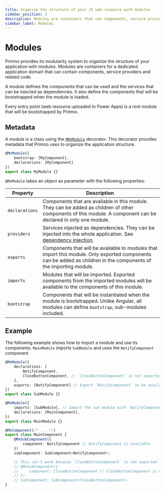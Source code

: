 ```yaml
---
title: Organize the structure of your JS web-resource with modules
sidebar_position: 3
description: Modules are containers that can components, service providers and related code.
sidebar_label: Modules
---
```


# Modules

Primno provides its modularity system to organize the structure of your application with modules. Modules are containers for a dedicated application domain that can contain components, service providers and related code.

A module defines the components that can be used and the services that can be injected as dependencies. It also define the components that will be bootstrapped when the module is loaded.

Every entry point (web resource uploaded to Power Apps) is a root module that will be bootstrapped by Primno.

## Metadata

A module is a class using the [`@MnModule`](../api-reference/functions/MnModule) decorator.
This decorator provides metadata that Primno uses to organize the application structure.

```ts title="A module that will start MyComponent"
@MnModule({
    bootstrap: [MyComponent],
    declarations: [MyComponent]
})
export class MyModule {}
```

`@MnModule` takes an object as parameter with the following properties:

| Property | Description |
| --- | --- |
| `declarations` | Components that are available in this module. They can be added as children of other components of this module. A component can be declared in only one module. |
| `providers` | Services injected as dependencies. They can be injected into the whole application. See [dependency injection](dependency-injection). |
| `exports` | Components that will be available to modules that import this module. Only exported components can be added as children in the components of the importing module. |
| `imports` | Modules that will be imported. Exported components from the imported modules will be available to the components of this module. |
| `bootstrap` | Components that will be instantiated when the module is bootstrapped. Unlike Angular, all modules can define `bootstrap`, sub-modules included. |

## Example

The following example shows how to import a module and use its components.
`MainModule` imports `SubModule` and uses the `NotifyComponent` component.

```ts title="sub.module.ts"
@MnModule({
    declarations: [
        NotifyComponent,
        CloseButtonComponent, // `CloseButtonComponent` is not exported
    ],
    exports: [NotifyComponent] // Export `NotifyComponent` to be available in `MainModule`
})
export class SubModule {}
```

```ts title="main.module.ts"
@MnModule({
    imports: [SubModule], // Import the sub module with `NotifyComponent`
    declarations: [MainComponent],
})
export class MainModule {}
```

```ts title="main.component.ts"
@MnComponent(/* ... */)
export class MainComponent {
    @MnSubComponent({
        component: NotifyComponent // NotifyComponent is available
    })
    subComponent: SubComponent<NotifyComponent>;

    // This can't work because `CloseButtonComponent` is not exported
    // @MnSubComponent({
    //     component: CloseButtonComponent // CloseButtonComponent is not available
    // })
    // subComponent: SubComponent<CloseButtonComponent>;
}
```